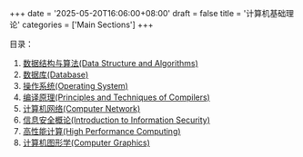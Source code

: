 +++
date = '2025-05-20T16:06:00+08:00'
draft = false
title = '计算机基础理论'
categories = ['Main Sections']
+++

目录：

1. [数据结构与算法(Data Structure and Algorithms)](./Data-Structure-and-Algorithms/menu.md)
1. [数据库(Database)](./Database/menu.md)
1. [操作系统(Operating System)](./Operating-System/menu.md)
1. [编译原理(Principles and Techniques of Compilers)](./Principles-and-Techniques-of-Compilers/menu.md)
1. [计算机网络(Computer Network)](./Computer-Network/menu.md)
1. [信息安全概论(Introduction to Information Security)](./Introduction-to-Information-Security/menu.md)
1. [高性能计算(High Performance Computing)](./High-Performance-Computing/menu.md)
1. [计算机图形学(Computer Graphics)](./Computer-Graphics/menu.md)

